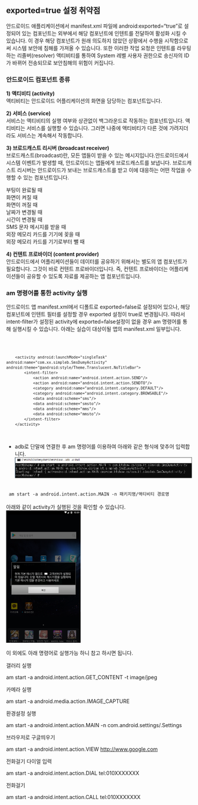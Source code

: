 ## exported=true 설정 취약점

안드로이드 애플리케이션에서 manifest.xml 파일에 android:exported=“true”로 설정되어 있는 컴포넌트는 
외부에서 해당 컴포넌트에 인텐트를 전달하여 활성화 시킬 수 있습니다.
이 경우 해당 컴포넌트가 원래 의도하지 않았던 상황에서 수행을 시작함으로써 시스템 보안에 침해를 가져올 수 있습니다. 
또한 이러한 작업 요청은 인텐트를 라우팅 하는 리졸버(resolver) 액티비티를 통하여 System 레벨 사용자 권한으로 송신자의 ID가 바뀌어 
전송되므로 보안침해의 위험이 커집니다.

### 안드로이드 컴포넌트 종류

<b> 1) 액티비티 (activity) </b> <br>
액티비티는 안드로이드 어플리케이션의 화면을 담당하는 컴포넌트입니다.

<b>2) 서비스 (service)</b> <br>
서비스는 액티비티의 실행 여부와 상관없이 백그라운드로 작동하는 컴포넌트입니다. 
액티비티는 서비스를 실행할 수 있습니다. 그러면  나중에 액티비티가 다른 것에 가려지더라도 서비스는 계속해서 작동합니다.

<b>3) 브로드캐스트 리시버 (broadcast receiver)</b> <br>
브로드캐스트(broadcast)란, 모든 앱들이 받을 수 있는 메시지입니다.안드로이드에서 시스템 이벤트가 발생할 때, 
안드로이드는 앱들에게 브로드캐스트를 보냅니다. 
브로드캐스트 리시버는 안드로이드가 보내는 브로드캐스트를 받고 이에 대응하는 어떤 작업을 수행할 수 있는 컴포넌트입니다.

부팅이 완료될 때 <br>
화면이 켜질 때 <br>
화면이 꺼질 때 <br>
날짜가 변경될 때 <br>
시간이 변경될 때 <br>
SMS 문자 메시지를 받을 때 <br>
외장 메모리 카드를 기기에 꽂을 때 <br>
외장 메모리 카드를 기기로부터 뺄 때 <br>
 
<b>4) 컨텐트 프로바이더 (content provider)</b> <br>
안드로이드에서 어플리케이션들이 데이터를 공유하기 위해서는 별도의 앱 컴포넌트가 필요합니다. 그것이 바로 컨텐트 프로바이더입니다.
즉, 컨텐트 프로바이더는 어플리케이션들이 공유할 수 있도록 자료를 제공하는 앱 컴포넌트입니다.

### am 명령어를 통한 activity 실행
안드로이드 앱 manifest.xml에서 디폴트로 exported=false로 설정되어 있으나, 해당 컴포넌트에 인텐트 필터를 설정할 경우 exported 설정이 true로 변경됩니다. 따라서 intent-filter가 설정된 activity에 exported=false설정이 없을 경우 am 명령어를 통해 실행시킬 수 있습니다.
아래는 실습이 대상이될 앱의 manifest.xml 일부입니다.

<code>

        <activity android:launchMode="singleTask" android:name="com.xx.simpleb.SmsDumyActivity" android:theme="@android:style/Theme.Translucent.NoTitleBar">
            <intent-filter>
                <action android:name="android.intent.action.SEND"/>
                <action android:name="android.intent.action.SENDTO"/>
                <category android:name="android.intent.category.DEFAULT"/>
                <category android:name="android.intent.category.BROWSABLE"/>
                <data android:scheme="sms"/>
                <data android:scheme="smsto"/>
                <data android:scheme="mms"/>
                <data android:scheme="mmsto"/>
            </intent-filter>
        </activity>
        
</code>

- adb로 단말에 연결한 후 am 명령어를 이용하여 아래와 같은 형식에 맞추어 입력합니다.<br>
 <img src="./amstart2.PNG"><br>
<code>
 am start -a android.intent.action.MAIN -n 패키지명/액티비티 경로명
 </code> <br>
 아래와 같이 activity가 실행된 것을 확인할 수 있습니다.<br>
 <img src="./amstart.png" width="40%">
 
 이 외에도 아래 명령어로 실행가능 하니 참고 하시면 됩니다.
 
갤러리 실행 

am start -a android.intent.action.GET_CONTENT -t image/jpeg  



카메라 실행 

am start -a android.media.action.IMAGE_CAPTURE



환경설정 실행

am start -a android.intent.action.MAIN -n com.android.settings/.Settings



브라우저로 구글띄우기

am start -a android.intent.action.VIEW http://www.google.com



전화걸기 다이얼 입력 

am start -a android.intent.action.DIAL tel:010XXXXXXX



전화걸기 

am start -a android.intent.action.CALL tel:010XXXXXXX


